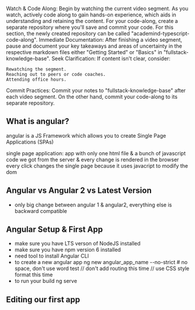 
Watch & Code Along: Begin by watching the current video segment. As you watch, actively code along to gain hands-on experience, which aids in understanding and retaining the content. For your code-along, create a separate repository where you'll save and commit your code. For this section, the newly created repository can be called "academind-typescript-code-along".
Immediate Documentation: After finishing a video segment, pause and document your key takeaways and areas of uncertainty in the respective markdown files either "Getting Started" or "Basics" in "fullstack-knowledge-base".
Seek Clarification: If content isn't clear, consider:

    Rewatching the segment.
    Reaching out to peers or code coaches.
    Attending office hours.

Commit Practices: Commit your notes to "fullstack-knowledge-base" after each video segment. On the other hand, commit your code-along to its separate repository.

## What is angular?

angular is a JS Framework which allows you to create Single
Page Applications (SPAs)

single page application: app with only one html file & 
a bunch of javascript code we got from the server & every change is rendered in the browser
every click changes the single page because it uses javacript to modify the dom

## Angular vs Angular 2 vs Latest Version
 - only big change between angular 1 & angular2, everything else is backward compatible 

## Angular Setup & First App
 - make sure you have LTS verson of NodeJS installed
 - make sure you have npm version 6 installed
 - need tool to install Angular CLI
 - to create a new angular app
    ng new angular_app_name --no-strict # no space, don't use word test
    // don't add routing this time
    // use CSS style format this time
 - to run your build
    ng serve

## Editing our first app

